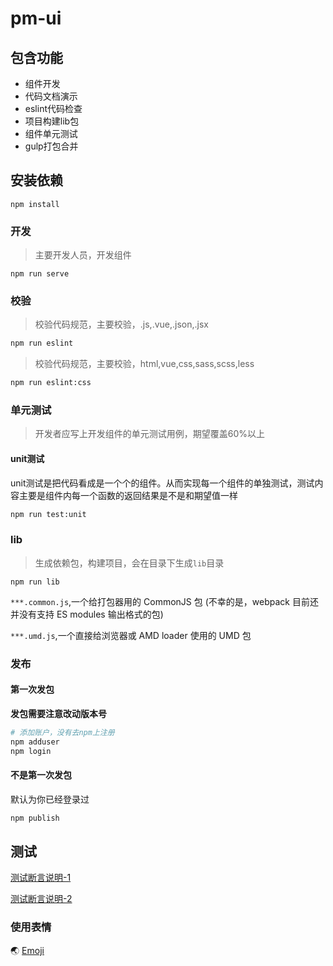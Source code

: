 # pm-ui
## 包含功能
- 组件开发
- 代码文档演示
- eslint代码检查
- 项目构建lib包
- 组件单元测试
- gulp打包合并

## 安装依赖
```
npm install
```

### 开发
>主要开发人员，开发组件
```
npm run serve
```

### 校验
> 校验代码规范，主要校验，.js,.vue,.json,.jsx
```bash
npm run eslint
```
>校验代码规范，主要校验，html,vue,css,sass,scss,less

```bash
npm run eslint:css
```

### 单元测试
>开发者应写上开发组件的单元测试用例，期望覆盖60%以上
#### unit测试
unit测试是把代码看成是一个个的组件。从而实现每一个组件的单独测试，测试内容主要是组件内每一个函数的返回结果是不是和期望值一样
```bash
npm run test:unit
```

### lib
>生成依赖包，构建项目，会在目录下生成`lib`目录

```
npm run lib
```
`***.common.js`,一个给打包器用的 CommonJS 包 (不幸的是，webpack 目前还并没有支持 ES modules 输出格式的包)

`***.umd.js`,一个直接给浏览器或 AMD loader 使用的 UMD 包

### 发布

#### 第一次发包
**发包需要注意改动版本号**
```bash
# 添加账户，没有去npm上注册
npm adduser
npm login
```
#### 不是第一次发包
默认为你已经登录过
```bash
npm publish
```

## 测试

[测试断言说明-1](https://www.jianshu.com/p/c1b5676c1edd)

[测试断言说明-2](https://blog.csdn.net/Riona_cheng/article/details/101444964)

### 使用表情
🌏 [Emoji](https://cn.piliapp.com/emoji/list/)